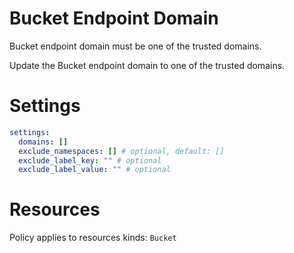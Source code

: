 # Bucket Endpoint Domain

Bucket endpoint domain must be one of the trusted domains.

Update the Bucket endpoint domain to one of the trusted domains.

# Settings

```yaml
settings:
  domains: []
  exclude_namespaces: [] # optional, default: []
  exclude_label_key: "" # optional
  exclude_label_value: "" # optional
```

# Resources

Policy applies to resources kinds:
`Bucket`
